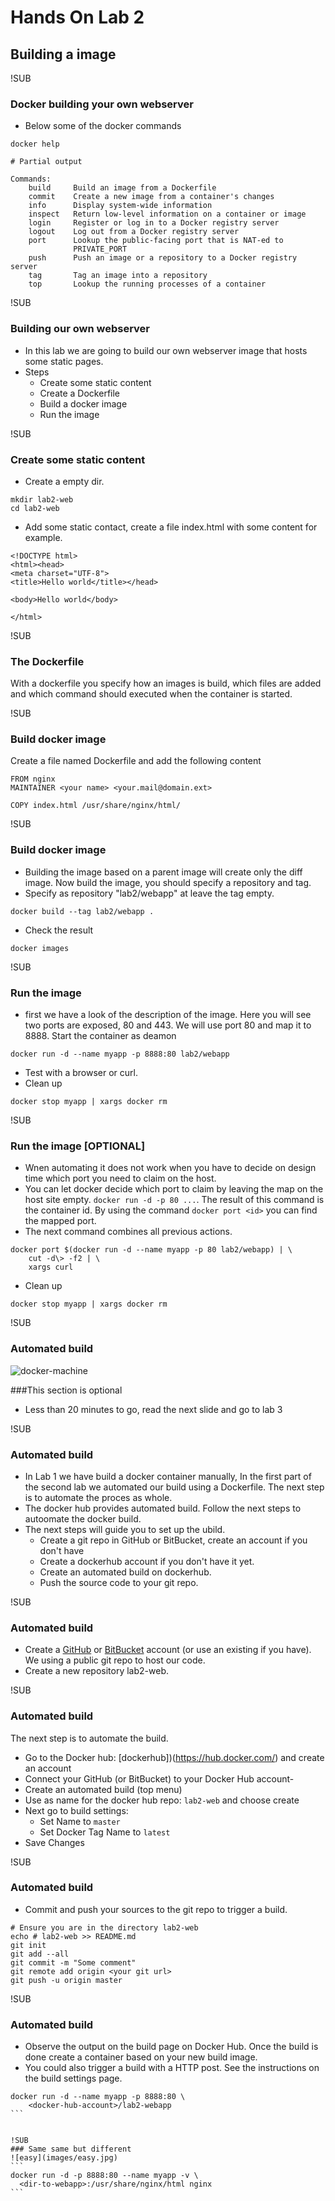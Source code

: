 # Hands On Lab 2
## Building a image

!SUB
### Docker building your own webserver
* Below some of the docker commands

```
docker help

# Partial output

Commands:
    build     Build an image from a Dockerfile
    commit    Create a new image from a container's changes
    info      Display system-wide information
    inspect   Return low-level information on a container or image
    login     Register or log in to a Docker registry server
    logout    Log out from a Docker registry server
    port      Lookup the public-facing port that is NAT-ed to
              PRIVATE_PORT
    push      Push an image or a repository to a Docker registry server
    tag       Tag an image into a repository
    top       Lookup the running processes of a container
```

!SUB
### Building our own webserver
* In this lab we are going to build our own webserver image that hosts some static pages.
* Steps
    * Create some static content
    * Create a Dockerfile
    * Build a docker image
    * Run the image

!SUB
### Create some static content
* Create a empty dir.
```
mkdir lab2-web
cd lab2-web
```
* Add some static contact, create a file index.html with some content for example.

```
<!DOCTYPE html>
<html><head>
<meta charset="UTF-8">
<title>Hello world</title></head>

<body>Hello world</body>

</html>
```

!SUB
### The Dockerfile
With a dockerfile you specify how an images is build, which files are added and which command should executed when the container is started.

!SUB
### Build docker image
Create a file named Dockerfile and add the following content

```
FROM nginx
MAINTAINER <your name> <your.mail@domain.ext>

COPY index.html /usr/share/nginx/html/
```

!SUB
### Build docker image
* Building the image based on a parent image will create only the diff image. Now build the image, you should specify a repository and tag.
* Specify as repository "lab2/webapp" at leave the tag empty.
```
docker build --tag lab2/webapp .
```
* Check the result
```
docker images
```

!SUB
### Run the image
* first we have a look of the description of the image. Here you will see two ports are exposed, 80 and 443. We will use port 80 and map it to 8888.
Start the container as deamon
```
docker run -d --name myapp -p 8888:80 lab2/webapp
```
* Test with a browser or curl.
* Clean up
```
docker stop myapp | xargs docker rm
```

!SUB
### Run the image [OPTIONAL]
* Wnen automating it does not work when you have to decide on design time which port you need to claim on the host.
* You can let docker decide which port to claim by leaving the map on the host site empty. `docker run -d -p 80 ...`. The result of this command is the container id. By using the command `docker port <id>` you can find the mapped port.
* The next command combines all previous actions.
```
docker port $(docker run -d --name myapp -p 80 lab2/webapp) | \
    cut -d\> -f2 | \
    xargs curl
```
* Clean up
```
docker stop myapp | xargs docker rm
```

!SUB
### Automated build

![docker-machine](images/optional.jpg)

###This section is optional
* Less than 20 minutes to go, read the next slide and go to lab 3


!SUB
### Automated build
* In Lab 1 we have build a docker container manually, In the first part of the second lab we automated our build using a Dockerfile. The next step is to automate the proces as whole.
* The docker hub provides automated build. Follow the next steps to autoomate the docker build.
* The next steps will guide you to set up the ubild.
  * Create a git repo in GitHub or BitBucket, create an account if you don't have
  * Create a dockerhub account if you don't have it yet.
  * Create an automated build on dockerhub.
  * Push the source code to your git repo.

!SUB
### Automated build
- Create a [GitHub](http://www.github.com) or [BitBucket](http://www.bitbucket.org) account (or use an existing if you have). We using a public git repo to host our code.
- Create a new repository lab2-web.


!SUB
### Automated build
The next step is to automate the build.
- Go to the Docker hub: [dockerhub])(https://hub.docker.com/) and create an account
- Connect your GitHub (or BitBucket) to your Docker Hub account-
- Create an automated build (top menu)
- Use as name for the docker hub repo: `lab2-web` and choose create
- Next go to build settings:
  - Set Name to `master`
  - Set Docker Tag Name to `latest`
- Save Changes

!SUB
### Automated build
- Commit and push your sources to the git repo to trigger a build.

```
# Ensure you are in the directory lab2-web
echo # lab2-web >> README.md
git init
git add --all
git commit -m "Some comment"
git remote add origin <your git url>
git push -u origin master

```

!SUB
### Automated build
- Observe the output on the build page on Docker Hub. Once the build is done create a container based on your new build image.
- You could also trigger a build with a HTTP post. See the instructions on the build settings page.

````
docker run -d --name myapp -p 8888:80 \
    <docker-hub-account>/lab2-webapp
```


!SUB
### Same same but different
![easy](images/easy.jpg)
```
docker run -d -p 8888:80 --name myapp -v \
  <dir-to-webapp>:/usr/share/nginx/html nginx
```
